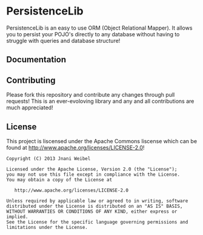 PersistenceLib
==============

PersistenceLib is an easy to use ORM (Object Relational Mapper).  It allows you to persist your POJO's directly to any database without having to struggle with queries and database structure!

Documentation
--------------


Contributing
--------------
Please fork this repository and contribute any changes through pull requests!  This is an ever-evoloving library and any and all contributions are much appreciated!

License
--------------
This project is liscensed under the Apache Commons liscense which can be found at http://www.apache.org/licenses/LICENSE-2.0!

```
Copyright (C) 2013 Jnani Weibel

Licensed under the Apache License, Version 2.0 (the "License");
you may not use this file except in compliance with the License.
You may obtain a copy of the License at

   http://www.apache.org/licenses/LICENSE-2.0

Unless required by applicable law or agreed to in writing, software
distributed under the License is distributed on an "AS IS" BASIS,
WITHOUT WARRANTIES OR CONDITIONS OF ANY KIND, either express or implied.
See the License for the specific language governing permissions and
limitations under the License.
```
